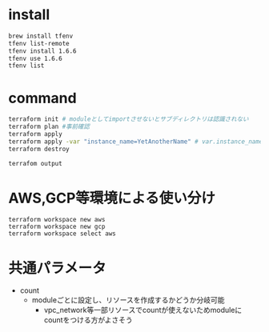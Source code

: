 # install
```bash
brew install tfenv
tfenv list-remote
tfenv install 1.6.6
tfenv use 1.6.6
tfenv list
```

# command
```bash
terraform init # moduleとしてimportさせないとサブディレクトリは認識されない
terraform plan #事前確認
terraform apply
terraform apply -var "instance_name=YetAnotherName" # var.instance_name
terraform destroy

terrafom output
```

# AWS,GCP等環境による使い分け
```
terraform workspace new aws
terraform workspace new gcp
terraform workspace select aws
```

# 共通パラメータ
- count
  - moduleごとに設定し、リソースを作成するかどうか分岐可能
    - vpc_network等一部リソースでcountが使えないためmoduleにcountをつける方がよさそう

